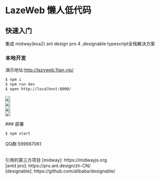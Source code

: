 # LazeWeb 懒人低代码

## 快速入门

<!-- 在此次添加使用文档 -->

集成 midway(koa2) ant design pro 4 ,designable
typescript全栈解决方案
### 本地开发

演示地址:http://lazyweb.1jian.vip/
```bash
$ npm i
$ npm run dev
$ open http://localhost:8000/
```
<p>
<img src="https://1jianvip.oss-cn-shanghai.aliyuncs.com/images/page.png">
<br/>
<img src="https://1jianvip.oss-cn-shanghai.aliyuncs.com/images/page1.png">
<br/>
<img src="https://1jianvip.oss-cn-shanghai.aliyuncs.com/images/page2.png">
<br/>
<img src="https://1jianvip.oss-cn-shanghai.aliyuncs.com/images/page3.png">
<br/>
</p>
### 部署

```bash
$ npm start
```


QQ群:599987061
<br/>

<br/>
引用的第三方项目
[midway]: https://midwayjs.org<br/>
[antd pro]: https://pro.ant.design/zh-CN/<br/>
[designable]: https://github.com/alibaba/designable/<br/>